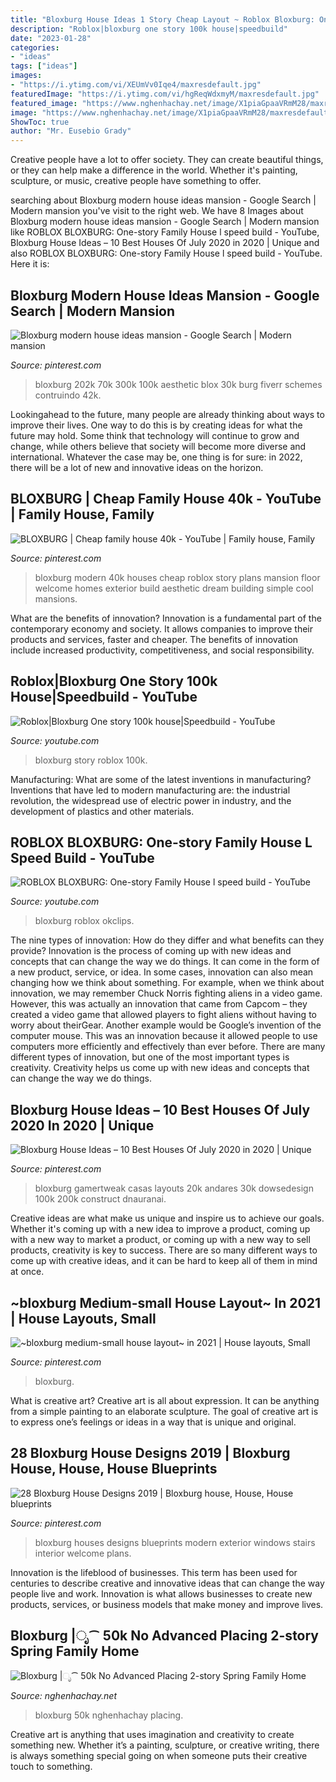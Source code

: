 ```yaml
---
title: "Bloxburg House Ideas 1 Story Cheap Layout ~ Roblox Bloxburg: One-story Family House L Speed Build"
description: "Roblox|bloxburg one story 100k house|speedbuild"
date: "2023-01-28"
categories:
- "ideas"
tags: ["ideas"]
images:
- "https://i.ytimg.com/vi/XEUmVv0Iqe4/maxresdefault.jpg"
featuredImage: "https://i.ytimg.com/vi/hgReqWdxmyM/maxresdefault.jpg"
featured_image: "https://www.nghenhachay.net/image/X1piaGpaaVRmM28/maxresdefault.jpg"
image: "https://www.nghenhachay.net/image/X1piaGpaaVRmM28/maxresdefault.jpg"
ShowToc: true
author: "Mr. Eusebio Grady"
---
```



Creative people have a lot to offer society. They can create beautiful things, or they can help make a difference in the world. Whether it's painting, sculpture, or music, creative people have something to offer.

	

		
searching about Bloxburg modern house ideas mansion - Google Search | Modern mansion you've visit to the right web. We have 8 Images about Bloxburg modern house ideas mansion - Google Search | Modern mansion like ROBLOX BLOXBURG: One-story Family House l speed build - YouTube, Bloxburg House Ideas – 10 Best Houses Of July 2020 in 2020 | Unique and also ROBLOX BLOXBURG: One-story Family House l speed build - YouTube. Here it is:
		
    
## Bloxburg Modern House Ideas Mansion - Google Search | Modern Mansion

<img loading=lazy src="https://i.pinimg.com/736x/f2/8e/54/f28e54d9cbe9440c4e1b7fb39d578ea2.jpg" onerror="this.onerror=null;this.src='https://tse2.mm.bing.net/th?id=OIP.2BiA4kMnWufDW2kFSK4b3QHaEK&amp;pid=15.1';" alt="Bloxburg modern house ideas mansion - Google Search | Modern mansion">

_Source: pinterest.com_

>bloxburg 202k 70k 300k 100k aesthetic blox 30k burg fiverr schemes contruindo 42k. 

	

Lookingahead to the future, many people are already thinking about ways to improve their lives. One way to do this is by creating ideas for what the future may hold. Some think that technology will continue to grow and change, while others believe that society will become more diverse and international. Whatever the case may be, one thing is for sure: in 2022, there will be a lot of new and innovative ideas on the horizon.

    
## BLOXBURG | Cheap Family House 40k - YouTube | Family House, Family

<img loading=lazy src="https://i.pinimg.com/736x/6f/13/24/6f1324287833c4d1b7049322f542ebe5.jpg" onerror="this.onerror=null;this.src='https://tse1.mm.bing.net/th?id=OIP.AJqdmhIZ-heUU6h7P1KDYQAAAA&amp;pid=15.1';" alt="BLOXBURG | Cheap family house 40k - YouTube | Family house, Family">

_Source: pinterest.com_

>bloxburg modern 40k houses cheap roblox story plans mansion floor welcome homes exterior build aesthetic dream building simple cool mansions. 

	

What are the benefits of innovation?
Innovation is a fundamental part of the contemporary economy and society. It allows companies to improve their products and services, faster and cheaper. The benefits of innovation include increased productivity, competitiveness, and social responsibility.

    
## Roblox|Bloxburg One Story 100k House|Speedbuild - YouTube

<img loading=lazy src="https://i.ytimg.com/vi/hgReqWdxmyM/maxresdefault.jpg" onerror="this.onerror=null;this.src='https://tse4.mm.bing.net/th?id=OIP.W9Sskg9OVrDOd22SC8PNVQHaEK&amp;pid=15.1';" alt="Roblox|Bloxburg One story 100k house|Speedbuild - YouTube">

_Source: youtube.com_

>bloxburg story roblox 100k. 

	

Manufacturing: What are some of the latest inventions in manufacturing?
Inventions that have led to modern manufacturing are: the industrial revolution, the widespread use of electric power in industry, and the development of plastics and other materials.

    
## ROBLOX BLOXBURG: One-story Family House L Speed Build - YouTube

<img loading=lazy src="https://i.ytimg.com/vi/XEUmVv0Iqe4/maxresdefault.jpg" onerror="this.onerror=null;this.src='https://tse3.mm.bing.net/th?id=OIP.DzPn3YjkkcRvlX2U--geNQHaEK&amp;pid=15.1';" alt="ROBLOX BLOXBURG: One-story Family House l speed build - YouTube">

_Source: youtube.com_

>bloxburg roblox okclips. 

	

The nine types of innovation: How do they differ and what benefits can they provide?
Innovation is the process of coming up with new ideas and concepts that can change the way we do things. It can come in the form of a new product, service, or idea. In some cases, innovation can also mean changing how we think about something. For example, when we think about innovation, we may remember Chuck Norris fighting aliens in a video game. However, this was actually an innovation that came from Capcom – they created a video game that allowed players to fight aliens without having to worry about theirGear. Another example would be Google’s invention of the computer mouse. This was an innovation because it allowed people to use computers more efficiently and effectively than ever before. There are many different types of innovation, but one of the most important types is creativity. Creativity helps us come up with new ideas and concepts that can change the way we do things.

    
## Bloxburg House Ideas – 10 Best Houses Of July 2020 In 2020 | Unique

<img loading=lazy src="https://i.pinimg.com/736x/75/bd/70/75bd70eb861e2af399dd11465a5be851.jpg" onerror="this.onerror=null;this.src='https://tse4.mm.bing.net/th?id=OIP.Lk0baA-z_BXcH3WH3kfwLQHaEK&amp;pid=15.1';" alt="Bloxburg House Ideas – 10 Best Houses Of July 2020 in 2020 | Unique">

_Source: pinterest.com_

>bloxburg gamertweak casas layouts 20k andares 30k dowsedesign 100k 200k construct dnauranai. 

	

Creative ideas are what make us unique and inspire us to achieve our goals. Whether it's coming up with a new idea to improve a product, coming up with a new way to market a product, or coming up with a new way to sell products, creativity is key to success. There are so many different ways to come up with creative ideas, and it can be hard to keep all of them in mind at once.

    
## ~bloxburg Medium-small House Layout~ In 2021 | House Layouts, Small

<img loading=lazy src="https://i.pinimg.com/736x/da/d0/be/dad0be3bf64d0bed1d9359aa58f7788d.jpg" onerror="this.onerror=null;this.src='https://tse1.mm.bing.net/th?id=OIP.1uVA1b53gw8_9aIRfKCiEwHaL0&amp;pid=15.1';" alt="~bloxburg medium-small house layout~ in 2021 | House layouts, Small">

_Source: pinterest.com_

>bloxburg. 

	

What is creative art?
Creative art is all about expression. It can be anything from a simple painting to an elaborate sculpture. The goal of creative art is to express one’s feelings or ideas in a way that is unique and original.

    
## 28 Bloxburg House Designs 2019 | Bloxburg House, House, House Blueprints

<img loading=lazy src="https://i.pinimg.com/736x/6a/dc/2b/6adc2b60716195387fe939967f26c620.jpg" onerror="this.onerror=null;this.src='https://tse1.mm.bing.net/th?id=OIP.NHms1maZYtMGSpl0htXJewHaEK&amp;pid=15.1';" alt="28 Bloxburg House Designs 2019 | Bloxburg house, House, House blueprints">

_Source: pinterest.com_

>bloxburg houses designs blueprints modern exterior windows stairs interior welcome plans. 

	

Innovation is the lifeblood of businesses. This term has been used for centuries to describe creative and innovative ideas that can change the way people live and work. Innovation is what allows businesses to create new products, services, or business models that make money and improve lives.

    
## Bloxburg |ೃ⁀ 50k No Advanced Placing 2-story Spring Family Home

<img loading=lazy src="https://www.nghenhachay.net/image/X1piaGpaaVRmM28/maxresdefault.jpg" onerror="this.onerror=null;this.src='https://tse4.mm.bing.net/th?id=OIP.tY1k2Q639F22QHrauAmyQwHaEK&amp;pid=15.1';" alt="Bloxburg |ೃ⁀ 50k No Advanced Placing 2-story Spring Family Home">

_Source: nghenhachay.net_

>bloxburg 50k nghenhachay placing. 

	

Creative art is anything that uses imagination and creativity to create something new. Whether it’s a painting, sculpture, or creative writing, there is always something special going on when someone puts their creative touch to something.

